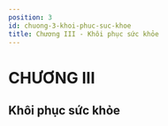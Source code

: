 ```yaml
---
position: 3
id: chuong-3-khoi-phuc-suc-khoe
title: Chương III - Khôi phục sức khỏe
---
```


# CHƯƠNG III

## Khôi phục sức khỏe
